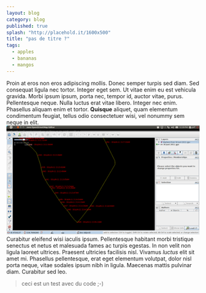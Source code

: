 ```yaml
---
layout: blog
category: blog
published: true
splash: "http://placehold.it/1600x500"
title: "pas de titre ?"
tags: 
  - apples
  - bananas
  - mangos
---
```


Proin at eros non eros adipiscing mollis. Donec semper turpis sed diam. Sed consequat ligula nec tortor. Integer eget sem. Ut vitae enim eu est vehicula gravida. Morbi ipsum ipsum, porta nec, tempor id, auctor vitae, purus. Pellentesque neque. Nulla luctus erat vitae libero. Integer nec enim. Phasellus aliquam enim et tortor. **Quisque** aliquet, quam elementum condimentum feugiat, tellus odio consectetuer wisi, vel nonummy sem neque in elit. ![en_beg_ch4_image11.png](/media/en_beg_ch4_image11.png)Curabitur eleifend wisi iaculis ipsum. Pellentesque habitant morbi tristique senectus et netus et malesuada fames ac turpis egestas. In non velit non ligula laoreet ultrices. Praesent ultricies facilisis nisl. Vivamus _luctus_ elit sit amet mi. Phasellus pellentesque, erat eget elementum volutpat, dolor nisl porta neque, vitae sodales ipsum nibh in ligula. Maecenas mattis pulvinar diam. Curabitur sed leo.

> ceci est un test avec du code ;-)
